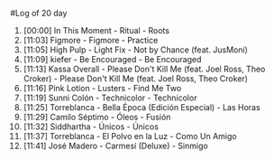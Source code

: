 #Log of 20 day

1. [00:00] In This Moment - Ritual - Roots
1. [11:03] Figmore - Figmore - Practice
1. [11:05] High Pulp - Light Fix - Not by Chance (feat. JusMoni)
1. [11:09] kiefer - Be Encouraged - Be Encouraged
1. [11:13] Kassa Overall - Please Don't Kill Me (feat. Joel Ross, Theo Croker) - Please Don't Kill Me (feat. Joel Ross, Theo Croker)
1. [11:16] Pink Lotion - Lusters - Find Me Two
1. [11:19] Sunni Colón - Technicolor - Technicolor
1. [11:25] Torreblanca - Bella Época (Edición Especial) - Las Horas
1. [11:29] Camilo Séptimo - Óleos - Fusión
1. [11:32] Siddhartha - Únicos - Únicos
1. [11:37] Torreblanca - El Polvo en la Luz - Como Un Amigo
1. [11:41] José Madero - Carmesí (Deluxe) - Sinmigo
